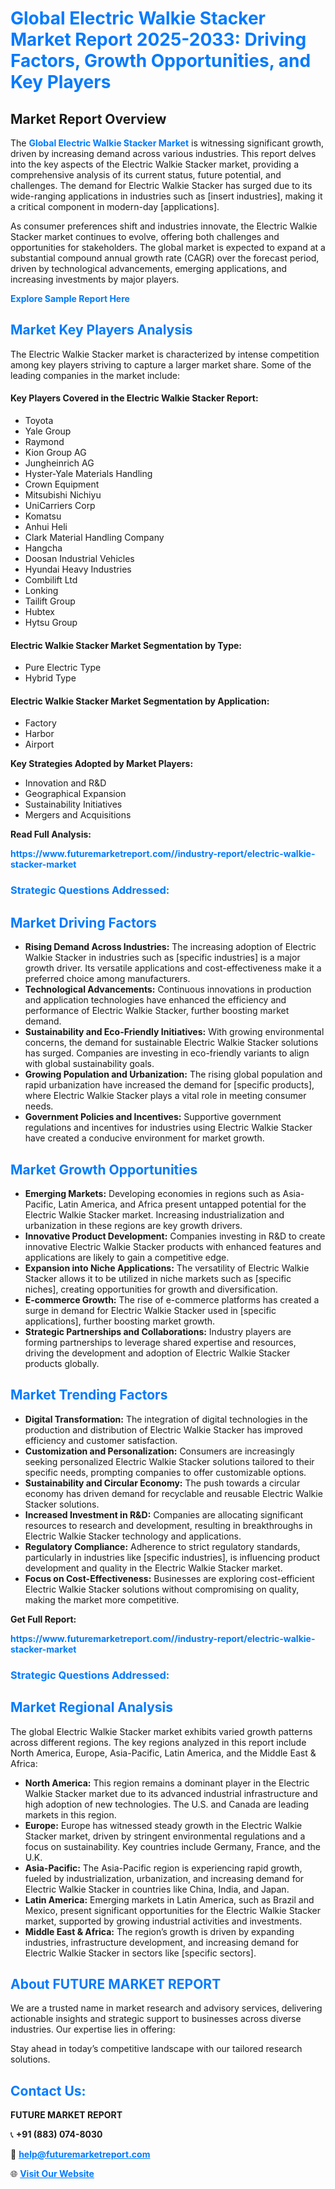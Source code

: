 <h1 style="color: #007BFF;">Global Electric Walkie Stacker Market Report 2025-2033: Driving Factors, Growth Opportunities, and Key Players</h1>

<section id="overview">
<h2>Market Report Overview</h2>
<p>The <a href="https://www.futuremarketreport.com//industry-report/electric-walkie-stacker-market" style="color: #007BFF; text-decoration: none;"><strong>Global Electric Walkie Stacker Market</strong></a> is witnessing significant growth, driven by increasing demand across various industries. This report delves into the key aspects of the Electric Walkie Stacker market, providing a comprehensive analysis of its current status, future potential, and challenges. The demand for Electric Walkie Stacker has surged due to its wide-ranging applications in industries such as [insert industries], making it a critical component in modern-day [applications].</p>
<p>As consumer preferences shift and industries innovate, the Electric Walkie Stacker market continues to evolve, offering both challenges and opportunities for stakeholders. The global market is expected to expand at a substantial compound annual growth rate (CAGR) over the forecast period, driven by technological advancements, emerging applications, and increasing investments by major players.</p>
</section>

<section id="overview">
<p><a href="https://www.futuremarketreport.com//request-sample/reportId=60144" style="color: #007BFF; text-decoration: none;"><strong>Explore Sample Report Here</strong></a></p>
</section>

<section id="key-players">
<h2 style="color: #007BFF;">Market Key Players Analysis</h2>
<p>The Electric Walkie Stacker market is characterized by intense competition among key players striving to capture a larger market share. Some of the leading companies in the market include:</p>
<h4>Key Players Covered in the Electric Walkie Stacker Report:</h4>
<ul><li>Toyota</li><li>Yale Group</li><li>Raymond</li><li>Kion Group AG</li><li>Jungheinrich AG</li><li>Hyster-Yale Materials Handling</li><li>Crown Equipment</li><li>Mitsubishi Nichiyu</li><li>UniCarriers Corp</li><li>Komatsu</li><li>Anhui Heli</li><li>Clark Material Handling Company</li><li>Hangcha</li><li>Doosan Industrial Vehicles</li><li>Hyundai Heavy Industries</li><li>Combilift Ltd</li><li>Lonking</li><li>Tailift Group</li><li>Hubtex</li><li>Hytsu Group</li></ul>
<h4>Electric Walkie Stacker Market Segmentation by Type:</h4>
<ul><li>Pure Electric Type</li><li>Hybrid Type</li></ul>

<h4>Electric Walkie Stacker Market Segmentation by Application:</h4>
<ul><li>Factory</li><li>Harbor</li><li>Airport</li></ul>
<p><strong>Key Strategies Adopted by Market Players:</strong></p>
<ul>
<li>Innovation and R&D</li>
<li>Geographical Expansion</li>
<li>Sustainability Initiatives</li>
<li>Mergers and Acquisitions</li>
</ul>
</section>

<section>
<p><strong>Read Full Analysis: </strong></p><a href="https://www.futuremarketreport.com//industry-report/electric-walkie-stacker-market" style="color: #007BFF; text-decoration: none;"><strong>https://www.futuremarketreport.com//industry-report/electric-walkie-stacker-market</strong></a>
<h3 style="color: #007BFF;">Strategic Questions Addressed:</h3>
</section>

<section id="driving-factors">
<h2 style="color: #007BFF;">Market Driving Factors</h2>
<ul>
<li><strong>Rising Demand Across Industries:</strong> The increasing adoption of Electric Walkie Stacker in industries such as [specific industries] is a major growth driver. Its versatile applications and cost-effectiveness make it a preferred choice among manufacturers.</li>
<li><strong>Technological Advancements:</strong> Continuous innovations in production and application technologies have enhanced the efficiency and performance of Electric Walkie Stacker, further boosting market demand.</li>
<li><strong>Sustainability and Eco-Friendly Initiatives:</strong> With growing environmental concerns, the demand for sustainable Electric Walkie Stacker solutions has surged. Companies are investing in eco-friendly variants to align with global sustainability goals.</li>
<li><strong>Growing Population and Urbanization:</strong> The rising global population and rapid urbanization have increased the demand for [specific products], where Electric Walkie Stacker plays a vital role in meeting consumer needs.</li>
<li><strong>Government Policies and Incentives:</strong> Supportive government regulations and incentives for industries using Electric Walkie Stacker have created a conducive environment for market growth.</li>
</ul>
</section>

<section id="growth-opportunities">
<h2 style="color: #007BFF;">Market Growth Opportunities</h2>
<ul>
<li><strong>Emerging Markets:</strong> Developing economies in regions such as Asia-Pacific, Latin America, and Africa present untapped potential for the Electric Walkie Stacker market. Increasing industrialization and urbanization in these regions are key growth drivers.</li>
<li><strong>Innovative Product Development:</strong> Companies investing in R&D to create innovative Electric Walkie Stacker products with enhanced features and applications are likely to gain a competitive edge.</li>
<li><strong>Expansion into Niche Applications:</strong> The versatility of Electric Walkie Stacker allows it to be utilized in niche markets such as [specific niches], creating opportunities for growth and diversification.</li>
<li><strong>E-commerce Growth:</strong> The rise of e-commerce platforms has created a surge in demand for Electric Walkie Stacker used in [specific applications], further boosting market growth.</li>
<li><strong>Strategic Partnerships and Collaborations:</strong> Industry players are forming partnerships to leverage shared expertise and resources, driving the development and adoption of Electric Walkie Stacker products globally.</li>
</ul>
</section>

<section id="trending-factors">
<h2 style="color: #007BFF;">Market Trending Factors</h2>
<ul>
<li><strong>Digital Transformation:</strong> The integration of digital technologies in the production and distribution of Electric Walkie Stacker has improved efficiency and customer satisfaction.</li>
<li><strong>Customization and Personalization:</strong> Consumers are increasingly seeking personalized Electric Walkie Stacker solutions tailored to their specific needs, prompting companies to offer customizable options.</li>
<li><strong>Sustainability and Circular Economy:</strong> The push towards a circular economy has driven demand for recyclable and reusable Electric Walkie Stacker solutions.</li>
<li><strong>Increased Investment in R&D:</strong> Companies are allocating significant resources to research and development, resulting in breakthroughs in Electric Walkie Stacker technology and applications.</li>
<li><strong>Regulatory Compliance:</strong> Adherence to strict regulatory standards, particularly in industries like [specific industries], is influencing product development and quality in the Electric Walkie Stacker market.</li>
<li><strong>Focus on Cost-Effectiveness:</strong> Businesses are exploring cost-efficient Electric Walkie Stacker solutions without compromising on quality, making the market more competitive.</li>
</ul>
</section>

<section>
<p><strong>Get Full Report: </strong></p><a href="https://www.futuremarketreport.com//industry-report/electric-walkie-stacker-market" style="color: #007BFF; text-decoration: none;"><strong>https://www.futuremarketreport.com//industry-report/electric-walkie-stacker-market</strong></a>
<h3 style="color: #007BFF;">Strategic Questions Addressed:</h3>
</section>


<section id="regional-analysis">
<h2 style="color: #007BFF;">Market Regional Analysis</h2>
<p>The global Electric Walkie Stacker market exhibits varied growth patterns across different regions. The key regions analyzed in this report include North America, Europe, Asia-Pacific, Latin America, and the Middle East & Africa:</p>
<ul>
<li><strong>North America:</strong> This region remains a dominant player in the Electric Walkie Stacker market due to its advanced industrial infrastructure and high adoption of new technologies. The U.S. and Canada are leading markets in this region.</li>
<li><strong>Europe:</strong> Europe has witnessed steady growth in the Electric Walkie Stacker market, driven by stringent environmental regulations and a focus on sustainability. Key countries include Germany, France, and the U.K.</li>
<li><strong>Asia-Pacific:</strong> The Asia-Pacific region is experiencing rapid growth, fueled by industrialization, urbanization, and increasing demand for Electric Walkie Stacker in countries like China, India, and Japan.</li>
<li><strong>Latin America:</strong> Emerging markets in Latin America, such as Brazil and Mexico, present significant opportunities for the Electric Walkie Stacker market, supported by growing industrial activities and investments.</li>
<li><strong>Middle East & Africa:</strong> The region’s growth is driven by expanding industries, infrastructure development, and increasing demand for Electric Walkie Stacker in sectors like [specific sectors].</li>
</ul>
</section>

<footer>
<h2 style="color: #007BFF;">About FUTURE MARKET REPORT</h2>
<p>We are a trusted name in market research and advisory services, delivering actionable insights and strategic support to businesses across diverse industries. Our expertise lies in offering:</p>

<p>Stay ahead in today’s competitive landscape with our tailored research solutions.</p>

<h2 style="color: #007BFF;">Contact Us:</h2>
<p><strong>FUTURE MARKET REPORT</strong></p>
<p>📞 <strong>+91 (883) 074-8030</strong></p>
<p>📧 <strong><a href="mailto:help@futuremarketreport.com" style="color: #007BFF;">help@futuremarketreport.com</a></strong></p>
<p>🌐 <strong><a href="https://www.futuremarketreport.com/" style="color: #007BFF;">Visit Our Website</a></strong></p>
</footer>